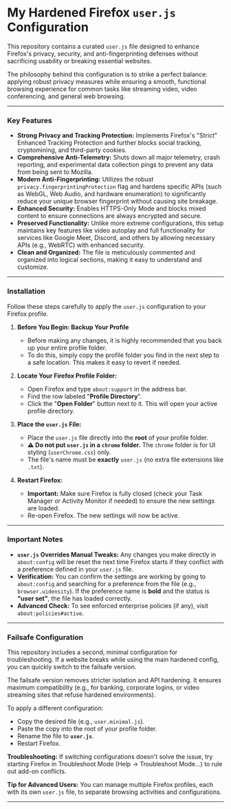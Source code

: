 # My Hardened Firefox `user.js` Configuration

This repository contains a curated `user.js` file designed to enhance Firefox's privacy, security, and anti-fingerprinting defenses without sacrificing usability or breaking essential websites.

The philosophy behind this configuration is to strike a perfect balance: applying robust privacy measures while ensuring a smooth, functional browsing experience for common tasks like streaming video, video conferencing, and general web browsing.

---

### Key Features

* **Strong Privacy and Tracking Protection:** Implements Firefox's "Strict" Enhanced Tracking Protection and further blocks social tracking, cryptomining, and third-party cookies.
* **Comprehensive Anti-Telemetry:** Shuts down all major telemetry, crash reporting, and experimental data collection pings to prevent any data from being sent to Mozilla.
* **Modern Anti-Fingerprinting:** Utilizes the robust `privacy.fingerprintingProtection` flag and hardens specific APIs (such as WebGL, Web Audio, and hardware enumeration) to significantly reduce your unique browser fingerprint without causing site breakage.
* **Enhanced Security:** Enables HTTPS-Only Mode and blocks mixed content to ensure connections are always encrypted and secure.
* **Preserved Functionality:** Unlike more extreme configurations, this setup maintains key features like video autoplay and full functionality for services like Google Meet, Discord, and others by allowing necessary APIs (e.g., WebRTC) with enhanced security.
* **Clean and Organized:** The file is meticulously commented and organized into logical sections, making it easy to understand and customize.

---

### Installation

Follow these steps carefully to apply the `user.js` configuration to your Firefox profile.

1.  **Before You Begin: Backup Your Profile**
    * Before making any changes, it is highly recommended that you back up your entire profile folder.
    * To do this, simply copy the profile folder you find in the next step to a safe location. This makes it easy to revert if needed.

2.  **Locate Your Firefox Profile Folder:**
    * Open Firefox and type `about:support` in the address bar.
    * Find the row labeled "**Profile Directory**".
    * Click the "**Open Folder**" button next to it. This will open your active profile directory.

3.  **Place the `user.js` File:**
    * Place the `user.js` file directly into the **root** of your profile folder.
    * **⚠️ Do not put `user.js` in a `chrome` folder.** The `chrome` folder is for UI styling (`userChrome.css`) only.
    * The file's name must be **exactly** `user.js` (no extra file extensions like `.txt`).

4.  **Restart Firefox:**
    * **Important:** Make sure Firefox is fully closed (check your Task Manager or Activity Monitor if needed) to ensure the new settings are loaded.
    * Re-open Firefox. The new settings will now be active.

---

### Important Notes

* **`user.js` Overrides Manual Tweaks:** Any changes you make directly in `about:config` will be reset the next time Firefox starts if they conflict with a preference defined in your `user.js` file.
* **Verification:** You can confirm the settings are working by going to `about:config` and searching for a preference from the file (e.g., `browser.uidensity`). If the preference name is **bold** and the status is **"user set"**, the file has loaded correctly.
* **Advanced Check:** To see enforced enterprise policies (if any), visit `about:policies#active`.

---

### Failsafe Configuration

This repository includes a second, minimal configuration for troubleshooting. If a website breaks while using the main hardened config, you can quickly switch to the failsafe version.

The failsafe version removes stricter isolation and API hardening. It ensures maximum compatibility (e.g., for banking, corporate logins, or video streaming sites that refuse hardened environments).

To apply a different configuration:
* Copy the desired file (e.g., `user.minimal.js`).
* Paste the copy into the root of your profile folder.
* Rename the file to **`user.js`**.
* Restart Firefox.

**Troubleshooting:** If switching configurations doesn't solve the issue, try starting Firefox in Troubleshoot Mode (Help → Troubleshoot Mode…) to rule out add-on conflicts.

**Tip for Advanced Users:** You can manage multiple Firefox profiles, each with its own `user.js` file, to separate browsing activities and configurations.

---
